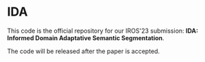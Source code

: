 # IDA
This code is the official repository for our IROS'23 submission: __IDA: Informed Domain Adaptative Semantic Segmentation__.

The code will be released after the paper is accepted.

